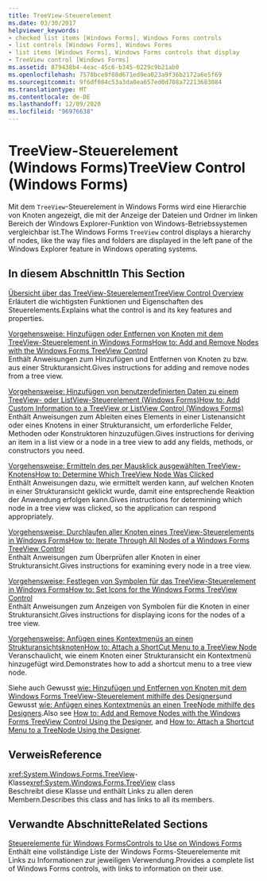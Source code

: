 ```yaml
---
title: TreeView-Steuerelement
ms.date: 03/30/2017
helpviewer_keywords:
- checked list items [Windows Forms], Windows Forms controls
- list controls [Windows Forms], Windows Forms
- list items [Windows Forms], Windows Forms controls that display
- TreeView control [Windows Forms]
ms.assetid: 879438b4-4eac-45c6-b345-0229c9b21ab0
ms.openlocfilehash: 7578bce9f08d671ed9ea023a9f36b2172a6e5f69
ms.sourcegitcommit: 9f6df084c53a3da0ea657ed0d708a72213683084
ms.translationtype: MT
ms.contentlocale: de-DE
ms.lasthandoff: 12/09/2020
ms.locfileid: "96976638"
---
```

# <a name="treeview-control-windows-forms"></a><span data-ttu-id="dc779-102">TreeView-Steuerelement (Windows Forms)</span><span class="sxs-lookup"><span data-stu-id="dc779-102">TreeView Control (Windows Forms)</span></span>
<span data-ttu-id="dc779-103">Mit dem `TreeView`-Steuerelement in Windows Forms wird eine Hierarchie von Knoten angezeigt, die mit der Anzeige der Dateien und Ordner im linken Bereich der Windows Explorer-Funktion von Windows-Betriebssystemen vergleichbar ist.</span><span class="sxs-lookup"><span data-stu-id="dc779-103">The Windows Forms `TreeView` control displays a hierarchy of nodes, like the way files and folders are displayed in the left pane of the Windows Explorer feature in Windows operating systems.</span></span>  
  
## <a name="in-this-section"></a><span data-ttu-id="dc779-104">In diesem Abschnitt</span><span class="sxs-lookup"><span data-stu-id="dc779-104">In This Section</span></span>  
 [<span data-ttu-id="dc779-105">Übersicht über das TreeView-Steuerelement</span><span class="sxs-lookup"><span data-stu-id="dc779-105">TreeView Control Overview</span></span>](treeview-control-overview-windows-forms.md)  
 <span data-ttu-id="dc779-106">Erläutert die wichtigsten Funktionen und Eigenschaften des Steuerelements.</span><span class="sxs-lookup"><span data-stu-id="dc779-106">Explains what the control is and its key features and properties.</span></span>  
  
 [<span data-ttu-id="dc779-107">Vorgehensweise: Hinzufügen oder Entfernen von Knoten mit dem TreeView-Steuerelement in Windows Forms</span><span class="sxs-lookup"><span data-stu-id="dc779-107">How to: Add and Remove Nodes with the Windows Forms TreeView Control</span></span>](how-to-add-and-remove-nodes-with-the-windows-forms-treeview-control.md)  
 <span data-ttu-id="dc779-108">Enthält Anweisungen zum Hinzufügen und Entfernen von Knoten zu bzw. aus einer Strukturansicht.</span><span class="sxs-lookup"><span data-stu-id="dc779-108">Gives instructions for adding and remove nodes from a tree view.</span></span>  
  
 [<span data-ttu-id="dc779-109">Vorgehensweise: Hinzufügen von benutzerdefinierten Daten zu einem TreeView- oder ListView-Steuerelement (Windows Forms)</span><span class="sxs-lookup"><span data-stu-id="dc779-109">How to: Add Custom Information to a TreeView or ListView Control (Windows Forms)</span></span>](add-custom-information-to-a-treeview-or-listview-control-wf.md)  
 <span data-ttu-id="dc779-110">Enthält Anweisungen zum Ableiten eines Elements in einer Listenansicht oder eines Knotens in einer Strukturansicht, um erforderliche Felder, Methoden oder Konstruktoren hinzuzufügen.</span><span class="sxs-lookup"><span data-stu-id="dc779-110">Gives instructions for deriving an item in a list view or a node in a tree view to add any fields, methods, or constructors you need.</span></span>  
  
 [<span data-ttu-id="dc779-111">Vorgehensweise: Ermitteln des per Mausklick ausgewählten TreeView-Knotens</span><span class="sxs-lookup"><span data-stu-id="dc779-111">How to: Determine Which TreeView Node Was Clicked</span></span>](how-to-determine-which-treeview-node-was-clicked-windows-forms.md)  
 <span data-ttu-id="dc779-112">Enthält Anweisungen dazu, wie ermittelt werden kann, auf welchen Knoten in einer Strukturansicht geklickt wurde, damit eine entsprechende Reaktion der Anwendung erfolgen kann.</span><span class="sxs-lookup"><span data-stu-id="dc779-112">Gives instructions for determining which node in a tree view was clicked, so the application can respond appropriately.</span></span>  
  
 [<span data-ttu-id="dc779-113">Vorgehensweise: Durchlaufen aller Knoten eines TreeView-Steuerelements in Windows Forms</span><span class="sxs-lookup"><span data-stu-id="dc779-113">How to: Iterate Through All Nodes of a Windows Forms TreeView Control</span></span>](how-to-iterate-through-all-nodes-of-a-windows-forms-treeview-control.md)  
 <span data-ttu-id="dc779-114">Enthält Anweisungen zum Überprüfen aller Knoten in einer Strukturansicht.</span><span class="sxs-lookup"><span data-stu-id="dc779-114">Gives instructions for examining every node in a tree view.</span></span>  
  
 [<span data-ttu-id="dc779-115">Vorgehensweise: Festlegen von Symbolen für das TreeView-Steuerelement in Windows Forms</span><span class="sxs-lookup"><span data-stu-id="dc779-115">How to: Set Icons for the Windows Forms TreeView Control</span></span>](how-to-set-icons-for-the-windows-forms-treeview-control.md)  
 <span data-ttu-id="dc779-116">Enthält Anweisungen zum Anzeigen von Symbolen für die Knoten in einer Strukturansicht.</span><span class="sxs-lookup"><span data-stu-id="dc779-116">Gives instructions for displaying icons for the nodes of a tree view.</span></span>  
  
 [<span data-ttu-id="dc779-117">Vorgehensweise: Anfügen eines Kontextmenüs an einen Strukturansichtsknoten</span><span class="sxs-lookup"><span data-stu-id="dc779-117">How to: Attach a ShortCut Menu to a TreeView Node</span></span>](how-to-attach-a-shortcut-menu-to-a-treeview-node.md)  
 <span data-ttu-id="dc779-118">Veranschaulicht, wie einem Knoten einer Strukturansicht ein Kontextmenü hinzugefügt wird.</span><span class="sxs-lookup"><span data-stu-id="dc779-118">Demonstrates how to add a shortcut menu to a tree view node.</span></span>  

<span data-ttu-id="dc779-119">Siehe auch Gewusst [wie: Hinzufügen und Entfernen von Knoten mit dem Windows Forms TreeView-Steuerelement mithilfe des Designers](add-and-remove-nodes-with-wf-treeview-control-using-the-designer.md)und Gewusst [wie: Anfügen eines Kontextmenüs an einen TreeNode mithilfe des Designers](how-to-attach-a-shortcut-menu-to-a-treenode-using-the-designer.md).</span><span class="sxs-lookup"><span data-stu-id="dc779-119">Also see [How to: Add and Remove Nodes with the Windows Forms TreeView Control Using the Designer](add-and-remove-nodes-with-wf-treeview-control-using-the-designer.md), and [How to: Attach a Shortcut Menu to a TreeNode Using the Designer](how-to-attach-a-shortcut-menu-to-a-treenode-using-the-designer.md).</span></span>  
  
## <a name="reference"></a><span data-ttu-id="dc779-120">Verweis</span><span class="sxs-lookup"><span data-stu-id="dc779-120">Reference</span></span>  
 <span data-ttu-id="dc779-121"><xref:System.Windows.Forms.TreeView>-Klasse</span><span class="sxs-lookup"><span data-stu-id="dc779-121"><xref:System.Windows.Forms.TreeView> class</span></span>  
 <span data-ttu-id="dc779-122">Beschreibt diese Klasse und enthält Links zu allen deren Membern.</span><span class="sxs-lookup"><span data-stu-id="dc779-122">Describes this class and has links to all its members.</span></span>  
  
## <a name="related-sections"></a><span data-ttu-id="dc779-123">Verwandte Abschnitte</span><span class="sxs-lookup"><span data-stu-id="dc779-123">Related Sections</span></span>  
 [<span data-ttu-id="dc779-124">Steuerelemente für Windows Forms</span><span class="sxs-lookup"><span data-stu-id="dc779-124">Controls to Use on Windows Forms</span></span>](controls-to-use-on-windows-forms.md)  
 <span data-ttu-id="dc779-125">Enthält eine vollständige Liste der Windows Forms-Steuerelemente mit Links zu Informationen zur jeweiligen Verwendung.</span><span class="sxs-lookup"><span data-stu-id="dc779-125">Provides a complete list of Windows Forms controls, with links to information on their use.</span></span>

